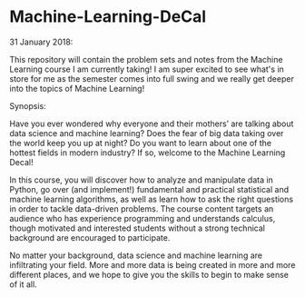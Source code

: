 # Machine-Learning-DeCal

31 January 2018:

This repository will contain the problem sets and notes from the Machine Learning course I am currently taking!  I am super excited to see what's in store for me as the semester comes into full swing and we really get deeper into the topics of Machine Learning!

Synopsis:

Have you ever wondered why everyone and their mothers’ are talking about data science and machine learning? Does the fear of big data taking over the world keep you up at night? Do you want to learn about one of the hottest fields in modern industry? If so, welcome to the Machine Learning Decal!

In this course, you will discover how to analyze and manipulate data in Python, go over (and implement!) fundamental and practical statistical and machine learning algorithms, as well as learn how to ask the right questions in order to tackle data-driven problems. The course content targets an audience who has experience programming and understands calculus, though motivated and interested students without a strong technical background are encouraged to participate.

No matter your background, data science and machine learning are infiltrating your field. More and more data is being created in more and more different places, and we hope to give you the skills to begin to make sense of it all.

